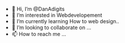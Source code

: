 - 👋 Hi, I’m @DanAdigits
- 👀 I’m interested in Webdevelopement
- 🌱 I’m currently learning How to web design..
- 💞️ I’m looking to collaborate on ...
- 📫 How to reach me ...

<!---
DanAdigits/DanAdigits is a ✨ special ✨ repository because its `README.md` (this file) appears on your GitHub profile.
You can click the Preview link to take a look at your changes.
--->

